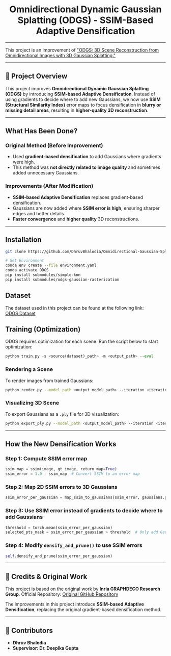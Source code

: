 <p align="center">
  <h1 align="center">Omnidirectional Dynamic Gaussian Splatting (ODGS) - SSIM-Based Adaptive Densification</h1>
</p>


---
This project is an improvement of ["ODGS: 3D Scene Reconstruction from Omnidirectional Images with 3D Gaussian Splatting."](https://arxiv.org/abs/2410.20686)

---

## **📌 Project Overview**
This project improves **Omnidirectional Dynamic Gaussian Splatting (ODGS)** by introducing **SSIM-based Adaptive Densification**. Instead of using gradients to decide where to add new Gaussians, we now use **SSIM (Structural Similarity Index)** error maps to focus densification in **blurry or missing detail areas**, resulting in **higher-quality 3D reconstruction**.

---

## **What Has Been Done?**
### **Original Method (Before Improvement)**
- Used **gradient-based densification** to add Gaussians where gradients were high.
- This method was **not directly related to image quality** and sometimes added unnecessary Gaussians.
  
### **Improvements (After Modification)**
- **SSIM-based Adaptive Densification** replaces gradient-based densification.
- Gaussians are now added where **SSIM error is high**, ensuring sharper edges and better details.
- **Faster convergence** and **higher quality** 3D reconstructions.

---

## Installation
~~~bash
git clone https://github.com/DhruvBhalodia/Omnidirectional-Gaussian-Splatting.git

# Set Environment
conda env create --file environment.yaml
conda activate ODGS
pip install submodules/simple-knn
pip install submodules/odgs-gaussian-rasterization
~~~

## Dataset
The dataset used in this project can be found at the following link:  
[ODGS Dataset](https://drive.google.com/drive/folders/1xLdy0Zh6K1vAN_WpTWg4RTTUPxxv8RFp?usp=sharing)


## Training (Optimization)
ODGS requires optimization for each scene. Run the script below to start optimization:
~~~python
python train.py -s <source(dataset)_path> -m <output_path> --eval
~~~

### Rendering a Scene
To render images from trained Gaussians:
```bash
python render.py --model_path <output_model_path> --iteration <iteration_number>
```

### Visualizing 3D Scene
To export Gaussians as a `.ply` file for 3D visualization:
```bash
python export_ply.py --model_path <output_model_path> --iteration <iteration_number>
```

---

## How the New Densification Works
### **Step 1: Compute SSIM error map**
```python
ssim_map = ssim(image, gt_image, return_map=True)
ssim_error = 1.0 - ssim_map  # Convert SSIM to an error map
```

### **Step 2: Map 2D SSIM errors to 3D Gaussians**
```python
ssim_error_per_gaussian = map_ssim_to_gaussians(ssim_error, gaussians.get_xyz, viewpoint_cam)
```

### **Step 3: Use SSIM error instead of gradients to decide where to add Gaussians**
```python
threshold = torch.mean(ssim_error_per_gaussian)
selected_pts_mask = ssim_error_per_gaussian > threshold  # Only add Gaussians in high-error areas
```

### **Step 4: Modify `densify_and_prune()` to use SSIM errors**
```python
self.densify_and_prune(ssim_error_per_gaussian)
```
---

## **📌 Credits & Original Work**
This project is based on the original work by **Inria GRAPHDECO Research Group**.
Official Repository: [Original GitHub Repository](https://github.com/esw0116/ODGS) 

The improvements in this project introduce **SSIM-based Adaptive Densification**, replacing the original gradient-based densification method.

---

## **📌 Contributors**
- **Dhruv Bhalodia**
- **Supervisor: Dr. Deepika Gupta**  
